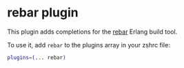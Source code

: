 # rebar plugin

This plugin adds completions for the [rebar](https://www.rebar3.org/) Erlang
build tool.

To use it, add `rebar` to the plugins array in your zshrc file:

```zsh
plugins=(... rebar)
```
